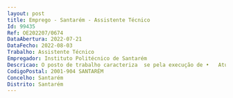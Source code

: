 ```yaml
--- 
layout: post
title: Emprego - Santarém - Assistente Técnico
Id: 99435
Ref: OE202207/0674
DataAbertura: 2022-07-21
DataFecho: 2022-08-03
Trabalho: Assistente Técnico
Empregador: Instituto Politécnico de Santarém
Descricao: O posto de trabalho caracteriza  se pela execução de •	Atuação nas áreas da contabilidade e administrativa com funções executivas de apoio geral ou especializado, designadamente, lançamento de processos de receita despesa em SNC Ap e no circuito documental interno •	Elaboração de reconciliações bancárias •	Apoio ao Gabinete de Projetos, Recursos Humanos e Serviços de Ação Social •	Arquivo de documentação da secção •	Apoio de informação às unidades Orgânicas do Instituto
CodigoPostal: 2001-904 SANTARÉM
Concelho: Santarém
Distrito: Santarém
--- 
```

